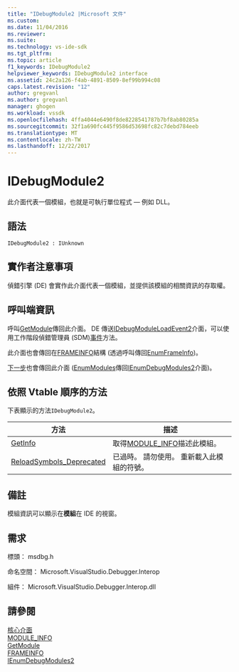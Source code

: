 ```yaml
---
title: "IDebugModule2 |Microsoft 文件"
ms.custom: 
ms.date: 11/04/2016
ms.reviewer: 
ms.suite: 
ms.technology: vs-ide-sdk
ms.tgt_pltfrm: 
ms.topic: article
f1_keywords: IDebugModule2
helpviewer_keywords: IDebugModule2 interface
ms.assetid: 24c2a126-f4ab-4891-8509-8ef99b994c08
caps.latest.revision: "12"
author: gregvanl
ms.author: gregvanl
manager: ghogen
ms.workload: vssdk
ms.openlocfilehash: 4ffa4044e6490f8de8228541787b7bf8ab80285a
ms.sourcegitcommit: 32f1a690fc445f9586d53698fc82c7debd784eeb
ms.translationtype: MT
ms.contentlocale: zh-TW
ms.lasthandoff: 12/22/2017
---
```

# <a name="idebugmodule2"></a>IDebugModule2
此介面代表一個模組，也就是可執行單位程式 — 例如 DLL。  
  
## <a name="syntax"></a>語法  
  
```  
IDebugModule2 : IUnknown  
```  
  
## <a name="notes-for-implementers"></a>實作者注意事項  
 偵錯引擎 (DE) 會實作此介面代表一個模組，並提供該模組的相關資訊的存取權。  
  
## <a name="notes-for-callers"></a>呼叫端資訊  
 呼叫[GetModule](../../../extensibility/debugger/reference/idebugmoduleloadevent2-getmodule.md)傳回此介面。 DE 傳送[IDebugModuleLoadEvent2](../../../extensibility/debugger/reference/idebugmoduleloadevent2.md)介面，可以使用工作階段偵錯管理員 (SDM)[事件](../../../extensibility/debugger/reference/idebugeventcallback2-event.md)方法。  
  
 此介面也會傳回在[FRAMEINFO](../../../extensibility/debugger/reference/frameinfo.md)結構 (透過呼叫傳回[EnumFrameInfo](../../../extensibility/debugger/reference/idebugthread2-enumframeinfo.md))。  
  
 [下一步](../../../extensibility/debugger/reference/ienumdebugmodules2-next.md)也會傳回此介面 ([EnumModules](../../../extensibility/debugger/reference/idebugprogram2-enummodules.md)傳回[IEnumDebugModules2](../../../extensibility/debugger/reference/ienumdebugmodules2.md)介面)。  
  
## <a name="methods-in-vtable-order"></a>依照 Vtable 順序的方法  
 下表顯示的方法`IDebugModule2`。  
  
|方法|描述|  
|------------|-----------------|  
|[GetInfo](../../../extensibility/debugger/reference/idebugmodule2-getinfo.md)|取得[MODULE_INFO](../../../extensibility/debugger/reference/module-info.md)描述此模組。|  
|[ReloadSymbols_Deprecated](../../../extensibility/debugger/reference/idebugmodule2-reloadsymbols-deprecated.md)|已過時。 請勿使用。 重新載入此模組的符號。|  
  
## <a name="remarks"></a>備註  
 模組資訊可以顯示在**模組**在 IDE 的視窗。  
  
## <a name="requirements"></a>需求  
 標頭： msdbg.h  
  
 命名空間： Microsoft.VisualStudio.Debugger.Interop  
  
 組件： Microsoft.VisualStudio.Debugger.Interop.dll  
  
## <a name="see-also"></a>請參閱  
 [核心介面](../../../extensibility/debugger/reference/core-interfaces.md)   
 [MODULE_INFO](../../../extensibility/debugger/reference/module-info.md)   
 [GetModule](../../../extensibility/debugger/reference/idebugmoduleloadevent2-getmodule.md)   
 [FRAMEINFO](../../../extensibility/debugger/reference/frameinfo.md)   
 [IEnumDebugModules2](../../../extensibility/debugger/reference/ienumdebugmodules2.md)